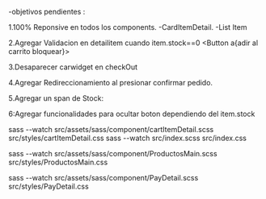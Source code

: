 
-objetivos pendientes :

1.100% Reponsive en todos los components.
    -CardItemDetail.
    -List Item



2.Agregar Validacion en detailitem cuando item.stock==0 <Button a{adir al carrito bloquear}>

3.Desaparecer carwidget en checkOut

4.Agregar Redireccionamiento al presionar confirmar pedido.

5.Agregar un span de Stock:

6:Agregar funcionalidades para ocultar boton dependiendo del item.stock







sass --watch src/assets/sass/component/cartItemDetail.scss src/styles/cartItemDetail.css
sass --watch src/index.scss src/index.css

sass --watch src/assets/sass/component/ProductosMain.scss src/styles/ProductosMain.css

sass --watch src/assets/sass/component/PayDetail.scss src/styles/PayDetail.css